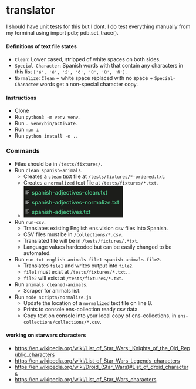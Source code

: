# translator

I should have unit tests for this but I dont.
I do test everything manually from my terminal using import pdb; pdb.set_trace().

#### Definitions of text file states
- `Clean`: Lower cased, stripped of white spaces on both sides.
- `Special-Character`: Spanish words with that contain any characters in this list `['á', 'é', 'í', 'ó', 'ú', 'ü', 'ñ']`.
- `Normalize`: `Clean` + white space replaced with no space + `Special-Character` words get a non-special character copy. 

#### Instructions
- Clone
- Run `python3 -m venv venv`.
- Run `. venv/bin/activate`.
- Run `npm i`
- Run `python install -e .`.

### Commands
- Files should be in `/tests/fixtures/`.
- Run `clean spanish-animals`.
    - Creates a `clean` text file at `/tests/fixtures/*-ordered.txt`.
    - Creates a `normalized` text file at `/tests/fixtures/*.txt`.
    - ![Alt text](public/CMD-$-clean-file1.png?raw=true "Example of files produced.")
- Run `run-csv`.
    - Translates existing English ens.vision csv files into Spanish.
    - CSV files must be in `/collections/*.csv`.
    - Translated file will be in `/tests/fixtures/.*txt`.
    - Language values hardcoded but can be easily changed to be automated.
- Run `run-txt english-animals-file1 spanish-animals-file2`.
    - Translates `file1` and writes output into `file2`.
    - `file1` must exist at `/tests/fixtures/*.txt.`.
    - `file2` will exist at `/tests/fixtures/*.txt`. 
- Run `animals cleaned-animals`.
    - Scraper for animals list.
- Run `node scripts/normalize.js`
    - Update the location of a `normalized` text file on line 8.
    - Prints to console ens-collection ready csv data.
    - Copy text on console into your local copy of ens-collections, in `ens-collections/collections/*.csv`.


#### working on starwars characters
- https://en.wikipedia.org/wiki/List_of_Star_Wars:_Knights_of_the_Old_Republic_characters
- https://en.wikipedia.org/wiki/List_of_Star_Wars_Legends_characters
- https://en.wikipedia.org/wiki/Droid_(Star_Wars)#List_of_droid_characters
- https://en.wikipedia.org/wiki/List_of_Star_Wars_characters